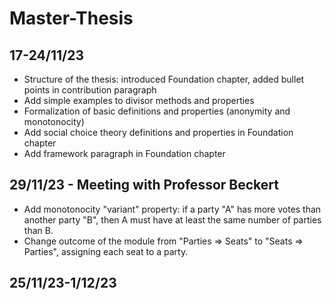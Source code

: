 # Master-Thesis

## 17-24/11/23
- Structure of the thesis: introduced Foundation chapter, added bullet points in contribution paragraph
- Add simple examples to divisor methods and properties
- Formalization of basic definitions and properties (anonymity and monotonocity)
- Add social choice theory definitions and properties in Foundation chapter
- Add framework paragraph in Foundation chapter 

## 29/11/23 - Meeting with Professor Beckert 
- Add monotonocity "variant" property: if a party "A" has more votes than another party "B", then A must have at least the same number of parties than B.
- Change outcome of the module from "Parties => Seats" to "Seats => Parties", assigning each seat to a party.

## 25/11/23-1/12/23
